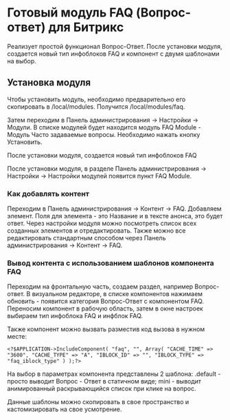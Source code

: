 # Готовый модуль FAQ (Вопрос-ответ) для Битрикс

Реализует простой функционал Вопрос-Ответ.
После установки модуля, создается новый тип инфоблоков FAQ и компонент с двумя шаблонами на выбор.

## Установка модуля

Чтобы установить модуль, необходимо предварительно его скопировать в /local/modules.
Получится /local/modules/faq.

Затем переходим в Панель администрирования -> Настройки -> Модули.
В списке модулей будет находится модуль FAQ Module - Модуль Часто задаваемые вопросы.
Необходимо нажать кнопку Установить.

После установки модуля, создается новый тип инфоблоков FAQ

После установки модуля, в разделе Панель администрирования -> Настройки -> Настройки модулей появится пункт FAQ Module.

### Как добавлять контент

Переходим в Панель администрирования -> Контент -> FAQ. Добавляем элемент.
Поля для элемента - это Название и в тексте анонса, это будет ответ.
Через настройки модуля можно посмотреть список всех созданных элементов и отредактировать. Также можно все редактировать стандартным способом через Панель администрирования -> Контент -> FAQ.

### Вывод контента с использованием шаблонов компонента FAQ

Переходим на фронтальную часть, создаем раздел, например Вопрос-ответ.
В визуальном редакторе, в списке компонентов нажимаем обновить - появится категория Вопрос-Ответ с компонентом FAQ.
Переносим компонент в рабочую область, затем в окне настроек выбираем тип инфоблока FAQ и инфблок FAQ.

Также компонент можно вызвать разместив код вызова в нужном месте:

`<?$APPLICATION->IncludeComponent(
	"faq",
	"",
	Array(
		"CACHE_TIME" => "3600",
		"CACHE_TYPE" => "A",
		"IBLOCK_ID" => "",
		"IBLOCK_TYPE" => "faq_iblock_type"
	)
);?>`

На выбор в параметрах компонента представлены 2 шаблона: 
.default - просто выводит Вопрос - Ответ в статичном виде;
mini - выводит анимированный раскрывающийся список при клике на вопрос.

Данные шаблоны можно скопировать в свое пространство и кастомизировать на свое усмотрение.

